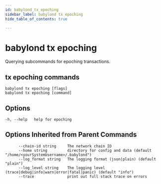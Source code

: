```yaml
---
id: babylond_tx_epoching
sidebar_label: babylond tx epoching
hide_table_of_contents: true

---
```


# babylond tx epoching
Querying subcommands for epoching transactions.
## tx epoching commands
```
babylond tx epoching [flags]
babylond tx epoching [command]
```
## Options
```
-h, --help   help for epoching
```
## Options Inherited from Parent Commands
```
      --chain-id string     The network chain ID
      --home string         directory for config and data (default "/home/<yourSystemUsername>/.babylond")
      --log_format string   The logging format (json|plain) (default "plain")
      --log_level string    The logging level (trace|debug|info|warn|error|fatal|panic) (default "info")
      --trace               print out full stack trace on errors
```